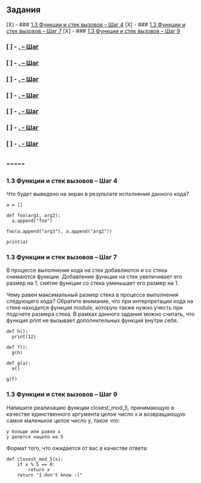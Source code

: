 ## Задания 

[X] - ### [1.3 Функции и стек вызовов – Шаг 4](#00134) 
[X] - ### [1.3 Функции и стек вызовов – Шаг 7](#00137) 
[X] - ### [1.3 Функции и стек вызовов – Шаг 9](#00139) 
### [ ] - [ .  – Шаг ](#00139) 
### [ ] - [ .  – Шаг ](#00139) 
### [ ] - [ .  – Шаг ](#00139) 
### [ ] - [ .  – Шаг ](#00139) 
### [ ] - [ .  - Шаг ](#00139) 
### [ ] - [ .  - Шаг ](#00139) 
### [ ] - [ .  - Шаг ](#00139) 

## -----

<a name="00134"></a>
### 1.3 Функции и стек вызовов – Шаг 4


Что будет выведено на экран в результате исполнения данного кода?
```
a = []

def foo(arg1, arg2):
  a.append("foo")

foo(a.append("arg1"), a.append("arg2"))

print(a)
```


<a name="137"></a>
### 1.3 Функции и стек вызовов – Шаг 7
В процессе выполнения кода на стек добавляются и со стека снимаются функции. Добавление функции на стек увеличивает его размер на 1, снятие функции со стека уменьшает его размер на 1.

Чему равен максимальный размер стека в процессе выполнения следующего кода?
Обратите внимание, что при интерпретации кода на стеке находится функция module, которую также нужно учесть при подсчете размера стека.
В рамках данного задания можно считать, что функция print ﻿не вызывает дополнительных функций внутри себя.
```
def h():
  print(12)

def f():
  g(h)

def g(a):
  a()

g(f)
```
<a name="139"></a>
### 1.3 Функции и стек вызовов – Шаг 9
Напишите реализацию функции closest_mod_5, принимающую в качестве единственного аргумента целое число x и возвращающую самое маленькое целое число y, такое что:

    y больше или равно x
    y делится нацело на 5

Формат того, что ожидается от вас в качестве ответа:
```
def closest_mod_5(x):
    if x % 5 == 0:
        return x
    return "I don't know :("
```
